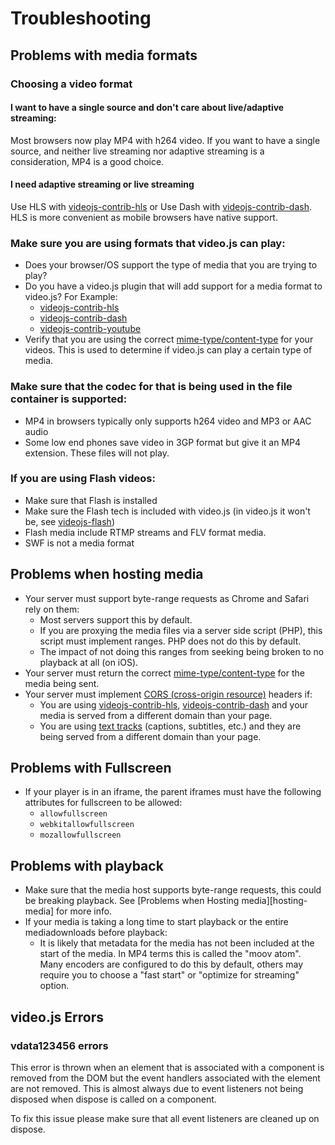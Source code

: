 # Troubleshooting

## Problems with media formats

### Choosing a video format
#### I want to have a single source and don't care about live/adaptive streaming:
Most browsers now play MP4 with h264 video. If you want to have a single source, and neither live streaming
nor adaptive streaming is a consideration, MP4 is a good choice.

#### I need adaptive streaming or live streaming
Use HLS with [videojs-contrib-hls][hls] or
Use Dash with [videojs-contrib-dash][dash].
HLS is more convenient as mobile browsers have native support.

### Make sure you are using formats that video.js can play:
* Does your browser/OS support the type of media that you are trying to play?
* Do you have a video.js plugin that will add support for a media format to video.js? For Example:
  * [videojs-contrib-hls][hls]
  * [videojs-contrib-dash][dash]
  * [videojs-contrib-youtube][youtube]
* Verify that you are using the correct [mime-type/content-type][media-types] for your videos.
  This is used to determine if video.js can play a certain type of media.

### Make sure that the codec for that is being used in the file container is supported:
* MP4 in browsers typically only supports h264 video and MP3 or AAC audio
* Some low end phones save video in 3GP format but give it an MP4 extension. These files will not play.

### If you are using Flash videos:
* Make sure that Flash is installed
* Make sure the Flash tech is included with video.js (in video.js it won't be, see [videojs-flash][flash])
* Flash media include RTMP streams and FLV format media.
* SWF is not a media format

## Problems when hosting media
* Your server must support byte-range requests as Chrome and Safari rely on them:
  * Most servers support this by default.
  * If you are proxying the media files via a server side script (PHP), this script must implement ranges. PHP does not do this by default.
  * The impact of not doing this ranges from seeking being broken to no playback at all (on iOS).
* Your server must return the correct [mime-type/content-type][media-types] for the media being sent.
* Your server must implement [CORS (cross-origin resource)][cors] headers if:
  * You are using [videojs-contrib-hls][hls], [videojs-contrib-dash][dash] and your media is served from a different domain than your page.
  * You are using [text tracks][text-tracks] (captions, subtitles, etc.) and they are being served from a different domain than your page.

## Problems with Fullscreen
* If your player is in an iframe, the parent iframes must have the following attributes for fullscreen to be allowed:
  * `allowfullscreen`
  * `webkitallowfullscreen`
  * `mozallowfullscreen`

## Problems with playback
* Make sure that the media host supports byte-range requests, this could be breaking playback. See [Problems when Hosting media][hosting-media] for more info.
* If your media is taking a long time to start playback or the entire mediadownloads before playback:
  * It is likely that metadata for the media has not been included at the start of the media. In MP4 terms this is called
    the "moov atom". Many encoders are configured to do this by default, others may require you to choose
    a "fast start" or "optimize for streaming" option.

## video.js Errors
### vdata123456 errors
This error is thrown when an element that is associated with a component is removed
from the DOM but the event handlers associated with the element are not removed. This
is almost always due to event listeners not being disposed when dispose is called on
a component.

To fix this issue please make sure that all event listeners are cleaned up on dispose.

<!-- same-page -->
[hosting-problems]: #problems-when-hosting-media

<!-- guides -->
[text-tracks]: /docs/guides/text-tracks.md

<!-- official projects -->
[hls]: https://github.com/videojs/videojs-contrib-hls
[dash]: https://github.com/videojs/videojs-contrib-dash
[youtube]: https://github.com/videojs/videojs-contrib-youtube
[flash]: https://github.com/videojs/videojs-flash

<!-- External links -->
[media-types]: http://www.iana.org/assignments/media-types/media-types.xhtml#video
[cors]: http://enable-cors.org/
